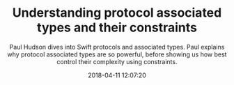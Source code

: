 ---
title: "Understanding protocol associated types and their constraints"
subtitle: "Paul Hudson dives into Swift protocols and associated types. Paul explains why protocol associated types are so powerful, before showing us how best control their complexity using constraints."
tags: ["protocol","generics"]
link: "https://www.hackingwithswift.com/articles/74/understanding-protocol-associated-types-and-their-constraints"
date: "2018-04-11 12:07:20"
---